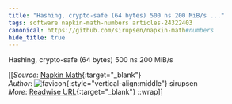 ```yaml
---
title: "Hashing, crypto-safe (64 bytes) 500 ns 200 MiB/s ..."
tags: software napkin-math-numbers articles-24322403
canonical: https://github.com/sirupsen/napkin-math#numbers
hide_title: true
---
```


Hashing, crypto-safe (64 bytes) 500 ns 200 MiB/s


[[_Source_: [Napkin Math](https://github.com/sirupsen/napkin-math#numbers){:target="_blank"}<br>
_Author_: ![favicon](https://s2.googleusercontent.com/s2/favicons?domain=github.com){:style="vertical-align:middle"} sirupsen<br>
_More_: [Readwise URL](https://readwise.io/open/475210661){:target="_blank"}
::wrap]]